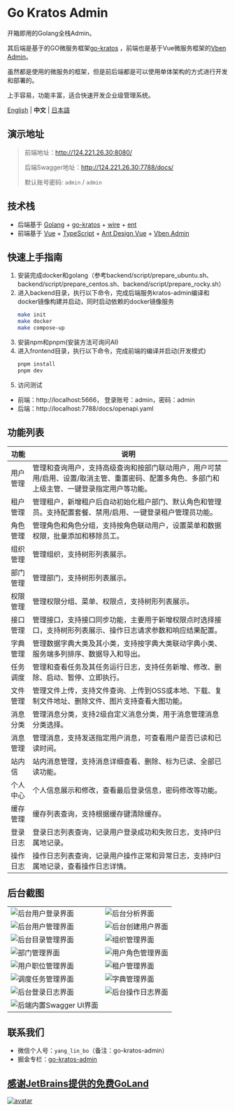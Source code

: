 # Go Kratos Admin

开箱即用的Golang全栈Admin。

其后端是基于的GO微服务框架[go-kratos](https://go-kratos.dev/)
，前端也是基于Vue微服务框架的[Vben Admin](https://doc.vben.pro/)。

虽然都是使用的微服务的框架，但是前后端都是可以使用单体架构的方式进行开发和部署的。

上手容易，功能丰富，适合快速开发企业级管理系统。

[English](./README.en-US.md) | **中文** | [日本語](./README.ja-JP.md)

## 演示地址

> 前端地址：<http://124.221.26.30:8080/>
>
> 后端Swagger地址：<http://124.221.26.30:7788/docs/>
>
> 默认账号密码: `admin` / `admin`

## 技术栈

- 后端基于 [Golang](https://go.dev/) + [go-kratos](https://go-kratos.dev/) + [wire](https://github.com/google/wire) + [ent](https://entgo.io/docs/getting-started/)
- 前端基于 [Vue](https://vuejs.org/) + [TypeScript](https://www.typescriptlang.org/) + [Ant Design Vue](https://antdv.com/) + [Vben Admin](https://doc.vben.pro/)

## 快速上手指南

1. 安装完成docker和golang（参考backend/script/prepare_ubuntu.sh、backend/script/prepare_centos.sh、backend/script/prepare_rocky.sh）
2. 进入backend目录，执行以下命令，完成后端服务kratos-admin编译和docker镜像构建并启动，同时启动依赖的docker镜像服务
    ```bash
    make init
    make docker
    make compose-up
    ```
3. 安装npm和pnpm(安装方法可询问AI)
4. 进入frontend目录，执行以下命令，完成前端的编译并启动(开发模式)
    ```bash
    pnpm install
    pnpm dev
    ```
5. 访问测试

- 前端：http://localhost:5666， 登录账号：admin，密码：admin
- 后端：http://localhost:7788/docs/openapi.yaml

## 功能列表

| 功能   | 说明                                                                       |
|------|--------------------------------------------------------------------------|
| 用户管理 | 管理和查询用户，支持高级查询和按部门联动用户，用户可禁用/启用、设置/取消主管、重置密码、配置多角色、多部门和上级主管、一键登录指定用户等功能。 |
| 租户管理 | 管理租户，新增租户后自动初始化租户部门、默认角色和管理员。支持配置套餐、禁用/启用、一键登录租户管理员功能。                   |
| 角色管理 | 管理角色和角色分组，支持按角色联动用户，设置菜单和数据权限，批量添加和移除员工。                                 |
| 组织管理 | 管理组织，支持树形列表展示。                                                           |
| 部门管理 | 管理部门，支持树形列表展示。                                                           |
| 权限管理 | 管理权限分组、菜单、权限点，支持树形列表展示。                                                  |
| 接口管理 | 管理接口，支持接口同步功能，主要用于新增权限点时选择接口，支持树形列表展示、操作日志请求参数和响应结果配置。                   |
| 字典管理 | 管理数据字典大类及其小类，支持按字典大类联动字典小类、服务端多列排序、数据导入和导出。                              |
| 任务调度 | 管理和查看任务及其任务运行日志，支持任务新增、修改、删除、启动、暂停、立即执行。                                 |
| 文件管理 | 管理文件上传，支持文件查询、上传到OSS或本地、下载、复制文件地址、删除文件、图片支持查看大图功能。                       |
| 消息分类 | 管理消息分类，支持2级自定义消息分类，用于消息管理消息分类选择。                                         |
| 消息管理 | 管理消息，支持发送指定用户消息，可查看用户是否已读和已读时间。                                          |
| 站内信  | 站内消息管理，支持消息详细查看、删除、标为已读、全部已读功能。                                          |
| 个人中心 | 个人信息展示和修改，查看最后登录信息，密码修改等功能。                                              |
| 缓存管理 | 缓存列表查询，支持根据缓存键清除缓存。                                                      |
| 登录日志 | 登录日志列表查询，记录用户登录成功和失败日志，支持IP归属地记录。                                        |
| 操作日志 | 操作日志列表查询，记录用户操作正常和异常日志，支持IP归属地记录，查看操作日志详情。                               |

## 后台截图

<table>
    <tr>
        <td><img src="./docs/images/admin_login_page.png" alt="后台用户登录界面"/></td>
        <td><img src="./docs/images/admin_dashboard.png" alt="后台分析界面"/></td>
    </tr>
    <tr>
        <td><img src="./docs/images/admin_user_management.png" alt="后台用户管理界面"/></td>
        <td><img src="./docs/images/admin_create_user.png" alt="后台创建用户界面"/></td>
    </tr>
    <tr>
        <td><img src="./docs/images/admin_menu_management.png" alt="后台目录管理界面"/></td>
        <td><img src="./docs/images/admin_organization_management.png" alt="组织管理界面"/></td>
    </tr>
    <tr>
        <td><img src="./docs/images/admin_department_management.png" alt="部门管理界面"/></td>
        <td><img src="./docs/images/admin_role_management.png" alt="用户角色管理界面"/></td>
    </tr>
    <tr>
        <td><img src="./docs/images/admin_position_management.png" alt="用户职位管理界面"/></td>
        <td><img src="./docs/images/admin_tenant_management.png" alt="租户管理界面"/></td>
    </tr>
    <tr>
        <td><img src="./docs/images/admin_task_management.png" alt="调度任务管理界面"/></td>
        <td><img src="./docs/images/admin_dict_management.png" alt="字典管理界面"/></td>
    </tr>
    <tr>
        <td><img src="./docs/images/admin_operation_log.png" alt="后台登录日志界面"/></td>
        <td><img src="./docs/images/admin_login_log.png" alt="后台操作日志界面"/></td>
    </tr>
    <tr>
        <td><img src="./docs/images/api_swagger_ui.png" alt="后端内置Swagger UI界面"/></td>
    </tr>
</table>

## 联系我们

- 微信个人号：`yang_lin_bo`（备注：go-kratos-admin）
- 掘金专栏：[go-kratos-admin](https://juejin.cn/column/7541283508041826367)

## [感谢JetBrains提供的免费GoLand](https://jb.gg/OpenSource)

[![avatar](https://resources.jetbrains.com/storage/products/company/brand/logos/jb_beam.svg)](https://jb.gg/OpenSource)
